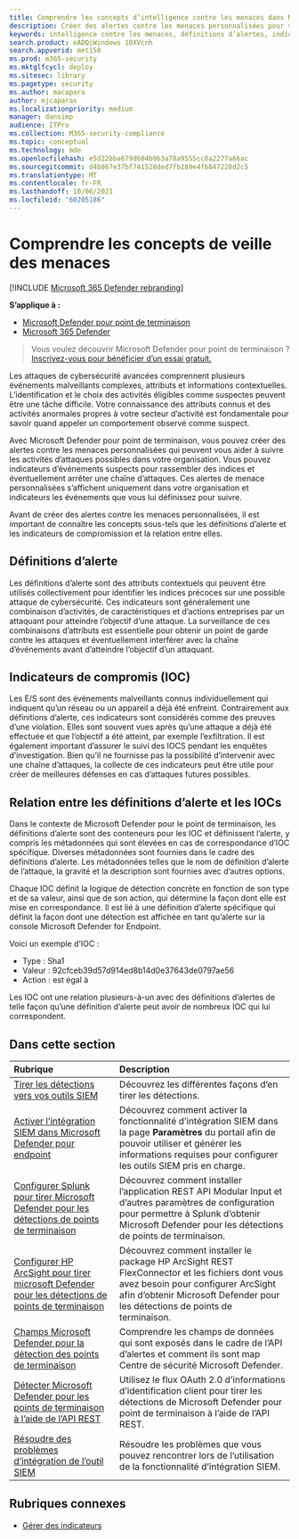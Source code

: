 ```yaml
---
title: Comprendre les concepts d’intelligence contre les menaces dans Microsoft Defender pour point de terminaison
description: Créer des alertes contre les menaces personnalisées pour votre organisation et découvrir les concepts liés à l’intelligence des menaces dans Microsoft Defender for Endpoint
keywords: intelligence contre les menaces, définitions d’alertes, indicateurs de compromis, ioc
search.product: eADQiWindows 10XVcnh
search.appverid: met150
ms.prod: m365-security
ms.mktglfcycl: deploy
ms.sitesec: library
ms.pagetype: security
ms.author: macapara
author: mjcaparas
ms.localizationpriority: medium
manager: dansimp
audience: ITPro
ms.collection: M365-security-compliance
ms.topic: conceptual
ms.technology: mde
ms.openlocfilehash: e5d22bba679d604b0b3a78a9555cc8a2277a66ac
ms.sourcegitcommit: d4b867e37bf741528ded7fb289e4f6847228d2c5
ms.translationtype: MT
ms.contentlocale: fr-FR
ms.lasthandoff: 10/06/2021
ms.locfileid: "60205186"
---
```

# <a name="understand-threat-intelligence-concepts"></a>Comprendre les concepts de veille des menaces

[!INCLUDE [Microsoft 365 Defender rebranding](../../includes/microsoft-defender.md)]

**S’applique à :**
- [Microsoft Defender pour point de terminaison](https://go.microsoft.com/fwlink/?linkid=2154037)
- [Microsoft 365 Defender](https://go.microsoft.com/fwlink/?linkid=2118804)



> Vous voulez découvrir Microsoft Defender pour point de terminaison ? [Inscrivez-vous pour bénéficier d’un essai gratuit.](https://signup.microsoft.com/create-account/signup?products=7f379fee-c4f9-4278-b0a1-e4c8c2fcdf7e&ru=https://aka.ms/MDEp2OpenTrial?ocid=docs-wdatp-threatindicator-abovefoldlink)

Les attaques de cybersécurité avancées comprennent plusieurs événements malveillants complexes, attributs et informations contextuelles. L’identification et le choix des activités éligibles comme suspectes peuvent être une tâche difficile. Votre connaissance des attributs connus et des activités anormales propres à votre secteur d’activité est fondamentale pour savoir quand appeler un comportement observé comme suspect.

Avec Microsoft Defender pour point de terminaison, vous pouvez créer des alertes contre les menaces personnalisées qui peuvent vous aider à suivre les activités d’attaques possibles dans votre organisation. Vous pouvez indicateurs d’événements suspects pour rassembler des indices et éventuellement arrêter une chaîne d’attaques. Ces alertes de menace personnalisées s’affichent uniquement dans votre organisation et indicateurs les événements que vous lui définissez pour suivre.

Avant de créer des alertes contre les menaces personnalisées, il est important de connaître les concepts sous-tels que les définitions d’alerte et les indicateurs de compromission et la relation entre elles.

## <a name="alert-definitions"></a>Définitions d’alerte
Les définitions d’alerte sont des attributs contextuels qui peuvent être utilisés collectivement pour identifier les indices précoces sur une possible attaque de cybersécurité. Ces indicateurs sont généralement une combinaison d’activités, de caractéristiques et d’actions entreprises par un attaquant pour atteindre l’objectif d’une attaque. La surveillance de ces combinaisons d’attributs est essentielle pour obtenir un point de garde contre les attaques et éventuellement interférer avec la chaîne d’événements avant d’atteindre l’objectif d’un attaquant.

## <a name="indicators-of-compromise-ioc"></a>Indicateurs de compromis (IOC)
Les E/S sont des événements malveillants connus individuellement qui indiquent qu’un réseau ou un appareil a déjà été enfreint. Contrairement aux définitions d’alerte, ces indicateurs sont considérés comme des preuves d’une violation. Elles sont souvent vues après qu’une attaque a déjà été effectuée et que l’objectif a été atteint, par exemple l’exfiltration. Il est également important d’assurer le suivi des IOCS pendant les enquêtes d’investigation. Bien qu’il ne fournisse pas la possibilité d’intervenir avec une chaîne d’attaques, la collecte de ces indicateurs peut être utile pour créer de meilleures défenses en cas d’attaques futures possibles.

## <a name="relationship-between-alert-definitions-and-iocs"></a>Relation entre les définitions d’alerte et les IOCs
Dans le contexte de Microsoft Defender pour le point de terminaison, les définitions d’alerte sont des conteneurs pour les IOC et définissent l’alerte, y compris les métadonnées qui sont élevées en cas de correspondance d’IOC spécifique. Diverses métadonnées sont fournies dans le cadre des définitions d’alerte. Les métadonnées telles que le nom de définition d’alerte de l’attaque, la gravité et la description sont fournies avec d’autres options.

Chaque IOC définit la logique de détection concrète en fonction de son type et de sa valeur, ainsi que de son action, qui détermine la façon dont elle est mise en correspondance. Il est lié à une définition d’alerte spécifique qui définit la façon dont une détection est affichée en tant qu’alerte sur la console Microsoft Defender for Endpoint.

Voici un exemple d’IOC :
- Type : Sha1
- Valeur : 92cfceb39d57d914ed8b14d0e37643de0797ae56
- Action : est égal à

Les IOC ont une relation plusieurs-à-un avec des définitions d’alertes de telle façon qu’une définition d’alerte peut avoir de nombreux IOC qui lui correspondent.

## <a name="in-this-section"></a>Dans cette section

Rubrique | Description
:---|:---
[Tirer les détections vers vos outils SIEM](configure-siem.md)| Découvrez les différentes façons d’en tirer les détections.
[Activer l’intégration SIEM dans Microsoft Defender pour endpoint](enable-siem-integration.md)| Découvrez comment activer la fonctionnalité d’intégration SIEM dans la page **Paramètres** du portail afin de pouvoir utiliser et générer les informations requises pour configurer les outils SIEM pris en charge.
[Configurer Splunk pour tirer Microsoft Defender pour les détections de points de terminaison](configure-siem.md)| Découvrez comment installer l’application REST API Modular Input et d’autres paramètres de configuration pour permettre à Splunk d’obtenir Microsoft Defender pour les détections de points de terminaison.
[Configurer HP ArcSight pour tirer microsoft Defender pour les détections de points de terminaison](configure-arcsight.md)| Découvrez comment installer le package HP ArcSight REST FlexConnector et les fichiers dont vous avez besoin pour configurer ArcSight afin d’obtenir Microsoft Defender pour les détections de points de terminaison.
[Champs Microsoft Defender pour la détection des points de terminaison](api-portal-mapping.md) | Comprendre les champs de données qui sont exposés dans le cadre de l’API d’alertes et comment ils sont map Centre de sécurité Microsoft Defender.
[Détecter Microsoft Defender pour les points de terminaison à l’aide de l’API REST](pull-alerts-using-rest-api.md) | Utilisez le flux OAuth 2.0 d’informations d’identification client pour tirer les détections de Microsoft Defender pour point de terminaison à l’aide de l’API REST.
[Résoudre des problèmes d’intégration de l’outil SIEM](troubleshoot-siem.md) | Résoudre les problèmes que vous pouvez rencontrer lors de l’utilisation de la fonctionnalité d’intégration SIEM.



## <a name="related-topics"></a>Rubriques connexes
- [Gérer des indicateurs](manage-indicators.md)
